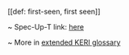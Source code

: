 [[def: first-seen, first seen]]

~ Spec-Up-T link: <a href='https://weboftrust.github.io/WOT-terms/docs/glossary/first-seen'>here</a>

~ More in <a href="https://weboftrust.github.io/WOT-terms/docs/glossary/first-seen">extended KERI glossary</a>
